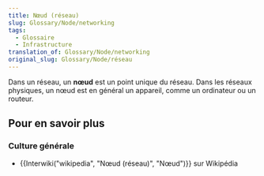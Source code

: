 ```yaml
---
title: Nœud (réseau)
slug: Glossary/Node/networking
tags:
  - Glossaire
  - Infrastructure
translation_of: Glossary/Node/networking
original_slug: Glossary/Node/réseau
---
```

Dans un réseau, un **nœud** est un point unique du réseau. Dans les réseaux physiques, un nœud est en général un appareil, comme un ordinateur ou un routeur.

## Pour en savoir plus

### Culture générale

- {{Interwiki("wikipedia", "Nœud (réseau)", "Nœud")}} sur Wikipédia
